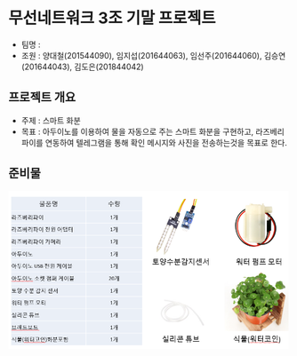 # 무선네트워크 3조 기말 프로젝트
  - 팀명 : 
  - 조원 :  양대철(201544090), 임지섭(201644063), 임선주(201644060), 김승연(201644043), 김도은(201844042)
 
## 프로젝트 개요
  - 주제 : 스마트 화분
  - 목표 : 아두이노를 이용하여 물을 자동으로 주는 스마트 화분을 구현하고, 라즈베리파이를 연동하여 텔레그램을 통해 확인 메시지와 사진을 전송하는것을 목표로 한다.

## 준비물
  <img width="" height="" src="./img/prepare.png"></img>
